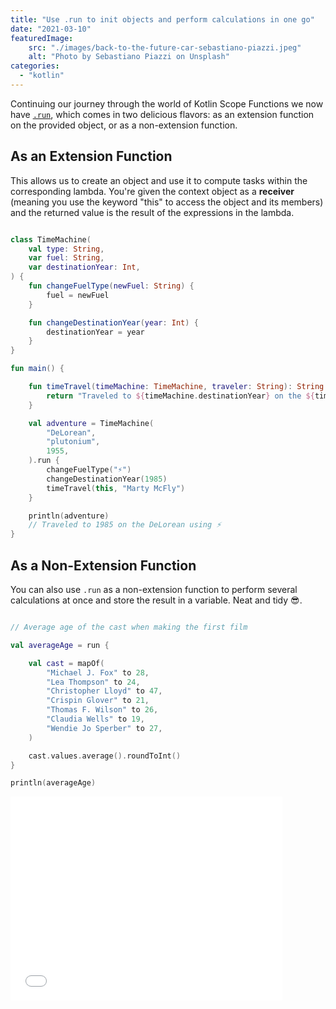 ```yaml
---
title: "Use .run to init objects and perform calculations in one go"
date: "2021-03-10"
featuredImage:
    src: "./images/back-to-the-future-car-sebastiano-piazzi.jpeg"
    alt: "Photo by Sebastiano Piazzi on Unsplash"
categories: 
  - "kotlin"
---
```


Continuing our journey through the world of Kotlin Scope Functions we now have [`.run`](https://kotlinlang.org/docs/scope-functions.html#run), which comes in two delicious flavors: as an extension function on the provided object, or as a non-extension function.

## As an Extension Function

This allows us to create an object and use it to compute tasks within the corresponding lambda. You're given the context object as a **receiver** (meaning you use the keyword "this" to access the object and its members) and the returned value is the result of the expressions in the lambda.

```kotlin

class TimeMachine(
    val type: String,
    var fuel: String,
    var destinationYear: Int,
) {
    fun changeFuelType(newFuel: String) {
        fuel = newFuel
    }

    fun changeDestinationYear(year: Int) {
        destinationYear = year
    }
}

fun main() {

    fun timeTravel(timeMachine: TimeMachine, traveler: String): String {
        return "Traveled to ${timeMachine.destinationYear} on the ${timeMachine.type} using ${timeMachine.fuel}"
    }

    val adventure = TimeMachine(
        "DeLorean",
        "plutonium",
        1955,
    ).run {
        changeFuelType("⚡️")
        changeDestinationYear(1985)
        timeTravel(this, "Marty McFly")
    }

    println(adventure)
    // Traveled to 1985 on the DeLorean using ⚡️
}
```

## As a Non-Extension Function

You can also use `.run` as a non-extension function to perform several calculations at once and store the result in a variable. Neat and tidy 😎.

```kotlin

// Average age of the cast when making the first film

val averageAge = run {

    val cast = mapOf(
        "Michael J. Fox" to 28,
        "Lea Thompson" to 24,
        "Christopher Lloyd" to 47,
        "Crispin Glover" to 21,
        "Thomas F. Wilson" to 26,
        "Claudia Wells" to 19,
        "Wendie Jo Sperber" to 27,
    )

    cast.values.average().roundToInt()
}

println(averageAge)
```

<iframe class="embedly-embed" src="//cdn.embedly.com/widgets/media.html?src=https%3A%2F%2Fgiphy.com%2Fembed%2FMP1TAcYZI1JqYR9rJp%2Ftwitter%2Fiframe&amp;display_name=Giphy&amp;url=https%3A%2F%2Fmedia.giphy.com%2Fmedia%2FMP1TAcYZI1JqYR9rJp%2Fgiphy-downsized.gif&amp;image=https%3A%2F%2Fi.giphy.com%2Fmedia%2FMP1TAcYZI1JqYR9rJp%2Fgiphy-downsized-large.gif&amp;key=61d05c9d54e8455ea7a9677c366be814&amp;type=text%2Fhtml&amp;schema=giphy&amp;wmode=opaque" width="435" height="326" scrolling="no" title="Giphy embed" frameborder="0" allow="autoplay; fullscreen" allowfullscreen="true"></iframe>
